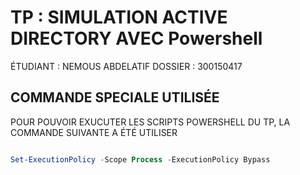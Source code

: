 
# TP : SIMULATION ACTIVE DIRECTORY AVEC Powershell
  

ÉTUDIANT : NEMOUS ABDELATIF 
DOSSIER : 300150417

## COMMANDE SPECIALE UTILISÉE
POUR POUVOIR EXUCUTER LES SCRIPTS POWERSHELL DU TP, LA COMMANDE SUIVANTE A ÉTÉ UTILISER

 ```powershell
 
Set-ExecutionPolicy -Scope Process -ExecutionPolicy Bypass

``` 
 
